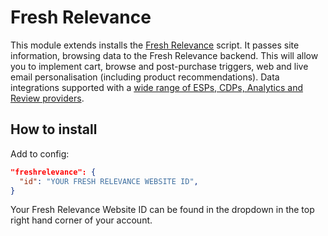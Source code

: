 # Fresh Relevance
This module extends installs the [Fresh Relevance](https://www.freshrelevance.com) script. It passes site information,
browsing data to the Fresh Relevance backend. This will allow you to implement cart, browse and post-purchase triggers,
web and live email personalisation (including product recommendations). Data integrations supported with a [wide range
of ESPs, CDPs, Analytics and Review providers](https://www.freshrelevance.com/platform/integrations).

## How to install
Add to config:
```json
"freshrelevance": {
  "id": "YOUR FRESH RELEVANCE WEBSITE ID",
}
```
Your Fresh Relevance Website ID can be found in the dropdown in the top right hand corner of your account.


